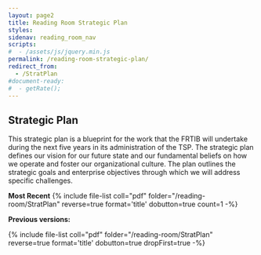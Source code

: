 ```yaml
---
layout: page2
title: Reading Room Strategic Plan
styles:
sidenav: reading_room_nav
scripts:
#  - /assets/js/jquery.min.js
permalink: /reading-room-strategic-plan/
redirect_from:
  - /StratPlan
#document-ready:
#  - getRate();
---
```


## Strategic Plan

This strategic plan is a blueprint for the work that the FRTIB will undertake during the next five years in its administration of the TSP. The strategic plan defines our vision for our future state and our fundamental beliefs on how we operate and foster our organizational culture. The plan outlines the strategic goals and enterprise objectives through which we will address specific challenges.

**Most Recent** {% include file-list coll="pdf" folder="/reading-room/StratPlan" reverse=true format='title' dobutton=true count=1 -%}


**Previous versions:**

{% include file-list coll="pdf" folder="/reading-room/StratPlan" reverse=true format='title' dobutton=true dropFirst=true -%}

<!-- CONTENT END -->
